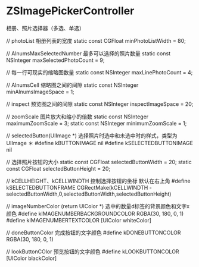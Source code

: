 # ZSImagePickerController
相册、照片选择器（多选、单选）

// photoList  相册列表的宽度
static const CGFloat   minPhotoListWidth = 80;

// AlnumsMaxSelectedNumber  最多可以选择的照片数量
static const NSInteger maxSelectedPhotoCount = 9;

// 每一行可现实的缩略图数量
static const NSInteger maxLinePhotoCount = 4;

// AlnumsCell 缩略图之间的间隙
static const NSInteger minAlnumsImageSpace = 1;

// inspect  预览图之间的间隙
static const NSInteger inspectImageSpace = 20;

// zoomScale 图片放大和缩小的倍数
static const NSInteger maximumZoomScale = 3;
static const NSInteger minimumZoomScale = 1;

// selectedButton(UIImage *)  选择照片时选中和未选中时的样式，类型为UIImage ＊ 
#define kBUTTONIMAGE nil
#define kSELECTEDBUTTONIMAGE nil

// 选择照片按钮的大小
static const CGFloat selectedButtonWidth  = 20;
static const CGFloat selectedButtonHeight = 20;

// kCELLHEIGHT、kCELLWINDTH  控制选择按钮的坐标 默认在右上角
#define kSELECTEDBUTTONFRAME CGRectMake(kCELLWINDTH - selectedButtonWidth,0,selectedButtonWidth,selectedButtonHeight)

// imageNumberColor (return UIColor *) 选中的数量d标签的背景颜色和文字x颜色
#define kIMAGENUMBERBACKGROUNDCOLOR RGBA(30, 180, 0, 1)
#define kIMAGENUMBERTEXTCOLOR [UIColor whiteColor]

// doneButtonColor 完成按钮的文字颜色
#define kDONEBUTTONCOLOR RGBA(30, 180, 0, 1)

// lookButtonCOlor 预览按钮的文字颜色
#define kLOOKBUTTONCOLOR [UIColor blackColor]
